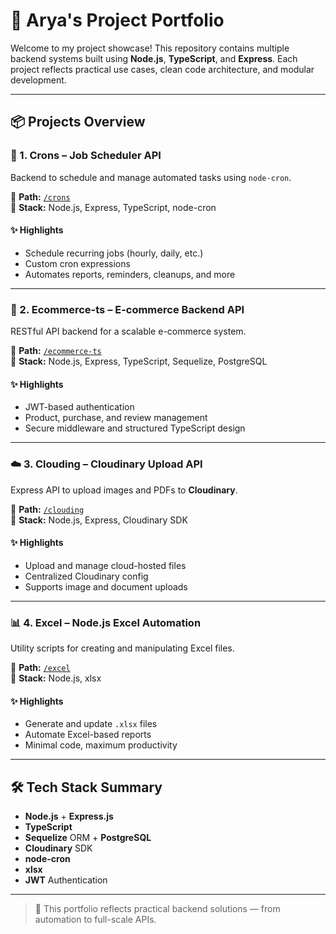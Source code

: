 # 🚀 Arya's Project Portfolio

Welcome to my project showcase! This repository contains multiple backend systems built using **Node.js**, **TypeScript**, and **Express**. Each project reflects practical use cases, clean code architecture, and modular development.

---

## 📦 Projects Overview

### 🔁 1. Crons – Job Scheduler API

Backend to schedule and manage automated tasks using `node-cron`.

📁 **Path:** [`/crons`](./crons)  
🧰 **Stack:** Node.js, Express, TypeScript, node-cron

#### ✨ Highlights
- Schedule recurring jobs (hourly, daily, etc.)
- Custom cron expressions
- Automates reports, reminders, cleanups, and more

---

### 🛒 2. Ecommerce-ts – E-commerce Backend API

RESTful API backend for a scalable e-commerce system.

📁 **Path:** [`/ecommerce-ts`](./ecommerce-ts)  
🧰 **Stack:** Node.js, Express, TypeScript, Sequelize, PostgreSQL

#### ✨ Highlights
- JWT-based authentication
- Product, purchase, and review management
- Secure middleware and structured TypeScript design

---

### ☁️ 3. Clouding – Cloudinary Upload API

Express API to upload images and PDFs to **Cloudinary**.

📁 **Path:** [`/clouding`](./clouding)  
🧰 **Stack:** Node.js, Express, Cloudinary SDK

#### ✨ Highlights
- Upload and manage cloud-hosted files
- Centralized Cloudinary config
- Supports image and document uploads

---

### 📊 4. Excel – Node.js Excel Automation

Utility scripts for creating and manipulating Excel files.

📁 **Path:** [`/excel`](./excel)  
🧰 **Stack:** Node.js, xlsx

#### ✨ Highlights
- Generate and update `.xlsx` files
- Automate Excel-based reports
- Minimal code, maximum productivity

---

## 🛠 Tech Stack Summary

- **Node.js** + **Express.js**
- **TypeScript**
- **Sequelize** ORM + **PostgreSQL**
- **Cloudinary** SDK
- **node-cron**
- **xlsx**
- **JWT** Authentication

---

> 🔗 This portfolio reflects practical backend solutions — from automation to full-scale APIs.
